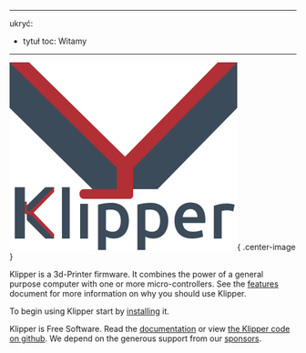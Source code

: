 ***

ukryć:

- tytuł toc: Witamy

***

![](img/klipper-logo.png){ .center-image }

Klipper is a 3d-Printer firmware. It combines the power of a general purpose computer with one or more micro-controllers. See the [features](Features.md) document for more information on why you should use Klipper.

To begin using Klipper start by [installing](Installation.md) it.

Klipper is Free Software. Read the [documentation](Overview.md) or view [the Klipper code on github](https://github.com/Klipper3d/klipper). We depend on the generous support from our [sponsors](Sponsors.md).
